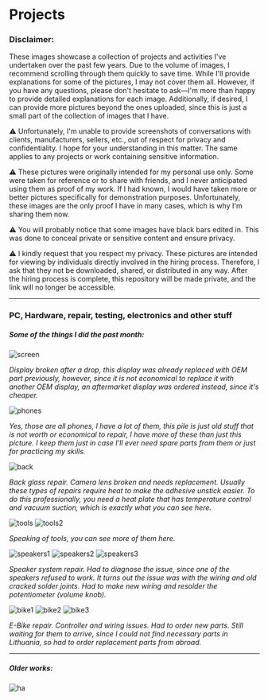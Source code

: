 # Projects

### Disclaimer:

These images showcase a collection of projects and activities I've undertaken over the past few years. Due to the volume of images, I recommend scrolling through them quickly to save time. While I'll provide explanations for some of the pictures, I may not cover them all. However, if you have any questions, please don't hesitate to ask—I'm more than happy to provide detailed explanations for each image. Additionally, if desired, I can provide more pictures beyond the ones uploaded, since this is just a small part of the collection of images that I have.

:warning: Unfortunately, I'm unable to provide screenshots of conversations with clients, manufacturers, sellers, etc., out of respect for privacy and confidentiality. I hope for your understanding in this matter. The same applies to any projects or work containing sensitive information.

:warning: These pictures were originally intended for my personal use only. Some were taken for reference or to share with friends, and I never anticipated using them as proof of my work. If I had known, I would have taken more or better pictures specifically for demonstration purposes. Unfortunately, these images are the only proof I have in many cases, which is why I'm sharing them now.

:warning: You will probably notice that some images have black bars edited in. This was done to conceal private or sensitive content and ensure privacy.

:warning: I kindly request that you respect my privacy. These pictures are intended for viewing by individuals directly involved in the hiring process. Therefore, I ask that they not be downloaded, shared, or distributed in any way. After the hiring process is complete, this repository will be made private, and the link will no longer be accessible.

---
### PC, Hardware, repair, testing, electronics and other stuff

##### Some of the things I did the past month:

![screen](./img1/p1.jpg)

*Display broken after a drop, this display was already replaced with OEM part previously, however, since it is not economical to replace it with another OEM display, an aftermarket display was ordered instead, since it's cheaper.*

![phones](./img1/p2.jpg)

*Yes, those are all phones, I have a lot of them, this pile is just old stuff that is not worth or economical to repair, I have more of these than just this picture. I keep them just in case I'll ever need spare parts from them or just for practicing my skills.*

![back](./img1/p3.jpg)

*Back glass repair. Camera lens broken and needs replacement. Usually these types of repairs require heat to make the adhesive unstick easier. To do this professionally, you need a heat plate that has temperature control and vacuum suction, which is exactly what you can see here.*

![tools](./img1/p4_2.jpg)
![tools2](./img1/p7.jpg)

*Speaking of tools, you can see more of them here.*

![speakers1](./img1/p9.jpg)
![speakers2](./img1/p8.jpg)
![speakers3](./img1/p10.jpg)

*Speaker system repair. Had to diagnose the issue, since one of the speakers refused to work. It turns out the issue was with the wiring and old cracked solder joints. Had to make new wiring and resolder the potentiometer (volume knob).*

![bike1](./img1/p4.jpg)
![bike2](./img1/p5.jpg)
![bike3](./img1/p6.jpg)

*E-Bike repair. Controller and wiring issues. Had to order new parts. Still waiting for them to arrive, since I could not find necessary parts in Lithuania, so had to order replacement parts from abroad.*


---
##### Older works:

![ha](./img1/ha.png)


